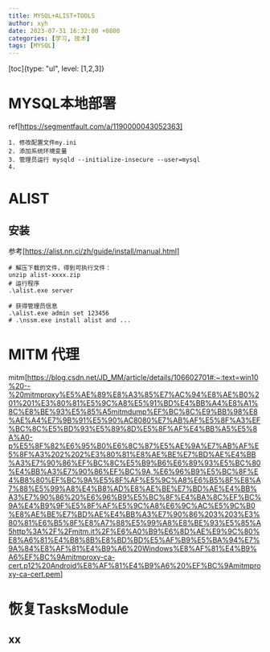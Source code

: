 ```yaml
---
title: MYSQL+ALIST+TOOLS
author: xyh
date: 2023-07-31 16:32:00 +0800
categories: [学习, 技术]
tags: [MYSQL]
---
```


[toc]{type: "ul", level: [1,2,3]}

# MYSQL本地部署
ref[https://segmentfault.com/a/1190000043052363]
```
1. 修改配置文件my.ini
2. 添加系统环境变量
3. 管理员运行 mysqld --initialize-insecure --user=mysql
4. 
```

# ALIST
## 安装
参考[https://alist.nn.ci/zh/guide/install/manual.html]
```
# 解压下载的文件，得到可执行文件：
unzip alist-xxxx.zip
# 运行程序
.\alist.exe server

# 获得管理员信息
.\alist.exe admin set 123456
# .\nssm.exe install alist and ...
```
# MITM 代理
mitm[https://blog.csdn.net/JD_MM/article/details/106602701#:~:text=win10%20--%20mitmproxy%E5%AE%89%E8%A3%85%E7%AC%94%E8%AE%B0%201%201%E3%80%81%E5%9C%A8%E5%91%BD%E4%BB%A4%E8%A1%8C%E8%BE%93%E5%85%A5mitmdump%EF%BC%8C%E9%BB%98%E8%AE%A4%E7%9B%91%E5%90%AC8080%E7%AB%AF%E5%8F%A3%EF%BC%8C%E5%BD%93%E5%89%8D%E5%8F%AF%E4%BB%A5%E5%8A%A0-p%E5%8F%82%E6%95%B0%E6%8C%87%E5%AE%9A%E7%AB%AF%E5%8F%A3%202%202%E3%80%81%E8%AE%BE%E7%BD%AE%E4%BB%A3%E7%90%86%EF%BC%8C%E5%B9%B6%E6%89%93%E5%BC%80%E4%BB%A3%E7%90%86%EF%BC%9A,%E6%96%B9%E5%BC%8F%E4%B8%80%EF%BC%9A%E5%8F%AF%E5%9C%A8%E6%B5%8F%E8%A7%88%E5%99%A8%E4%B8%AD%E8%AE%BE%E7%BD%AE%E4%BB%A3%E7%90%86%20%E6%96%B9%E5%BC%8F%E4%BA%8C%EF%BC%9A%E4%B9%9F%E5%8F%AF%E5%9C%A8%E6%9C%AC%E5%9C%B0%E8%AE%BE%E7%BD%AE%E4%BB%A3%E7%90%86%203%203%E3%80%81%E6%B5%8F%E8%A7%88%E5%99%A8%E8%BE%93%E5%85%A5http%3A%2F%2Fmitm.it%2F%E6%A0%B9%E6%8D%AE%E9%9C%80%E8%A6%81%E4%B8%8B%E8%BD%BD%E5%AF%B9%E5%BA%94%E7%9A%84%E8%AF%81%E4%B9%A6%20Windows%E8%AF%81%E4%B9%A6%EF%BC%9Amitmproxy-ca-cert.p12%20Android%E8%AF%81%E4%B9%A6%20%EF%BC%9Amitmproxy-ca-cert.pem]


# 恢复TasksModule
## xx

# 
# 
# 